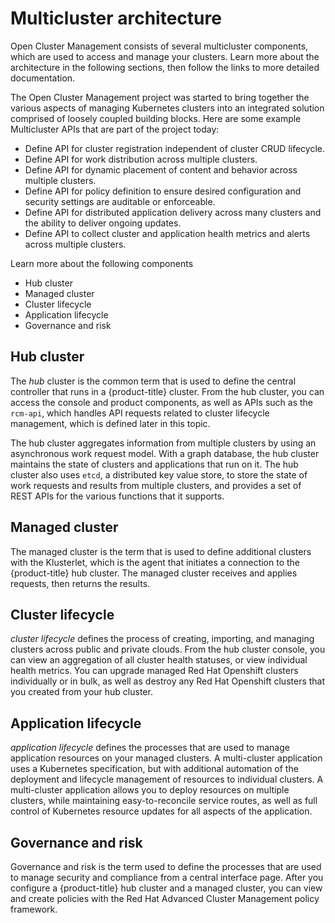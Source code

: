 # Multicluster architecture

Open Cluster Management consists of several multicluster components, which are used to access and manage your clusters. Learn more about the architecture in the following sections, then follow the links to more detailed documentation.

The Open Cluster Management project was started to bring together the various aspects of managing Kubernetes clusters into an integrated solution comprised of loosely coupled building blocks. Here are some example Multicluster APIs that are part of the project today:

- Define API for cluster registration independent of cluster CRUD lifecycle.
- Define API for work distribution across multiple clusters.
- Define API for dynamic placement of content and behavior across multiple clusters.
- Define API for policy definition to ensure desired configuration and security settings are auditable or enforceable.
- Define API for distributed application delivery across many clusters and the ability to deliver ongoing updates.
- Define API to collect cluster and application health metrics and alerts across multiple clusters.


Learn more about the following components

* Hub cluster
* Managed cluster
* Cluster lifecycle
* Application lifecycle
* Governance and risk

## Hub cluster

The _hub_ cluster is the common term that is used to define the central controller that runs in a {product-title} cluster.
From the hub cluster, you can access the console and product components, as well as APIs such as the `rcm-api`, which handles API requests related to cluster lifecycle management, which is defined later in this topic.

The hub cluster aggregates information from multiple clusters by using an asynchronous work request model.
With a graph database, the hub cluster maintains the state of clusters and applications that run on it.
The hub cluster also uses `etcd`, a distributed key value store, to store the state of work requests and results from multiple clusters, and provides a set of REST APIs for the various functions that it supports.

## Managed cluster

The managed cluster is the term that is used to define additional clusters with the Klusterlet, which is the agent that initiates a connection to the {product-title} hub cluster.
The managed cluster receives and applies requests, then returns the results.


## Cluster lifecycle

_cluster lifecycle_ defines the process of creating, importing, and managing clusters across public and private clouds.
From the hub cluster console, you can view an aggregation of all cluster health statuses, or view individual health metrics.
You can upgrade managed Red Hat Openshift clusters individually or in bulk, as well as destroy any Red Hat Openshift clusters that you created from your hub cluster.

## Application lifecycle

_application lifecycle_ defines the processes that are used to manage application resources on your managed clusters.
A multi-cluster application uses a Kubernetes specification, but with additional automation of the deployment and lifecycle management of resources to individual clusters.
A multi-cluster application allows you to deploy resources on multiple clusters, while maintaining easy-to-reconcile service routes, as well as full control of Kubernetes resource updates for all aspects of the application.


## Governance and risk

Governance and risk is the term used to define the processes that are used to manage security and compliance from a central interface page.
After you configure a {product-title} hub cluster and a managed cluster, you can view and create policies with the Red Hat Advanced Cluster Management policy framework.
